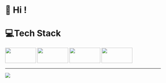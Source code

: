 # 👋 Hi !
# 💻Tech Stack
<img height="50px" width="100px" src="https://cdn.worldvectorlogo.com/logos/html-1.svg"></img>
<img height="50px" width="100px" src="https://cdn.worldvectorlogo.com/logos/css-3.svg"></img>
<img height="50px" width="100px" src="https://cdn.worldvectorlogo.com/logos/javascript-1.svg"></img>
<img height="50px" width="100px" src="https://cdn.worldvectorlogo.com/logos/c.svg"></img>



---
[![](https://visitcount.itsvg.in/api?id=cocomelonjuice&icon=0&color=0)](https://visitcount.itsvg.in)
<!--
**cocomelonjuice/cocomelonjuice** is a ✨ _special_ ✨ repository because its `README.md` (this file) appears on your GitHub profile.

Here are some ideas to get you started:

- 🔭 I’m currently working on ...
- 🌱 I’m currently learning ...
- 👯 I’m looking to collaborate on ...
- 🤔 I’m looking for help with ...
- 💬 Ask me about ...
- 📫 How to reach me: ...
- 😄 Pronouns: ...
- ⚡ Fun fact: ...
-->
